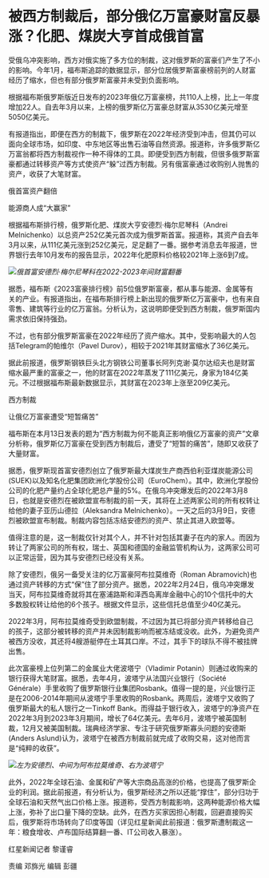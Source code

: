 # 被西方制裁后，部分俄亿万富豪财富反暴涨？化肥、煤炭大亨首成俄首富

受俄乌冲突影响，西方对俄实施了多方位的制裁，这对俄罗斯的富豪们产生了不小的影响。今年1月，福布斯追踪的数据显示，部分位居俄罗斯富豪榜前列的人财富经历了缩水，但也有部分俄罗斯富豪并未受到负面影响。

根据福布斯俄罗斯版近日发布的2023年俄亿万富豪榜，共110人上榜，比上一年度增加22人。自去年3月以来，上榜的俄罗斯亿万富豪总财富从3530亿美元增至5050亿美元。

有报道指出，即便在西方的制裁下，俄罗斯在2022年经济受到冲击，但其仍可以面向全球市场，如印度、中东地区等出售石油等自然资源。报道称，许多俄罗斯亿万富翁都将西方制裁视作一种不得体的工具。即便受到西方制裁，但很多俄罗斯富豪都通过转移资产等方式使资产“躲”过西方制裁。另有俄富豪通过收购别人抛售的资产，收获了大笔财富。

俄首富资产翻倍

能源商人成“大赢家”

根据福布斯排行榜，俄罗斯化肥、煤炭大亨安德烈·梅尔尼琴科（Andrei
Melnichenko）以总资产252亿美元首次成为俄罗斯首富。报道称，其资产自去年3月以来，从111亿美元涨到252亿美元，足足翻了一番。据参考消息去年报道，世界银行去年10月发布的报告显示，2022年化肥原料价格较2021年上涨6到7成。

![](https://inews.gtimg.com/om_bt/OOMGU8TUNn_8ex0BGZmd_4tyIfrTLTchCsiEF7B1iJQmAAA/1000)_俄首富安德烈·梅尔尼琴科在2022-2023年间财富翻番_

据悉，福布斯《2023富豪排行榜》前5位俄罗斯富豪，都从事与能源、金属等有关的产业。有报道指出，在福布斯排行榜上新出现的俄罗斯亿万富豪中，也有来自零售、建筑等行业的亿万富翁。分析认为，这说明即便受到西方制裁，俄罗斯国内需求依旧保持强劲。

不过，也有部分俄罗斯富豪在2022年经历了资产缩水。其中，受影响最大的人包括Telegram的帕维尔（Pavel
Durov），相较于2021年其财富缩水了36亿美元。

据此前报道，俄罗斯钢铁巨头北方钢铁公司董事长阿列克谢·莫尔达绍夫也是财富缩水最严重的富豪之一，他的财富在2022年蒸发了111亿美元，身家为184亿美元。不过根据福布斯最新数据显示，其财富在2023年上涨至209亿美元。

西方制裁

让俄亿万富豪遭受“短暂痛苦”

福布斯在本月13日发表的题为“西方制裁为何不能真正影响俄亿万富豪的资产”文章分析称，俄罗斯亿万富豪在受到西方制裁后，遭受了“短暂的痛苦”，随即又收获了大量财富。

据悉，俄罗斯现首富安德烈创立了俄罗斯最大煤炭生产商西伯利亚煤炭能源公司(SUEK)以及知名化肥集团欧洲化学股份公司（EuroChem）。其中，欧洲化学股份公司的化肥产量约占全球化肥总产量的5%。在俄乌冲突爆发后的2022年3月8日，也就是安德烈在被欧盟宣布制裁的前一天，其将在上述两家公司的所有权转让给他的妻子亚历山德拉（Aleksandra
Melnichenko）。一天之后的3月9日，安德烈被欧盟宣布制裁。制裁内容包括冻结安德烈的资产、禁止其进入欧盟等。

值得注意的是，这一制裁仅针对其个人，并不针对包括其妻子在内的家人。而因为转让了两家公司的所有权，瑞士、英国和德国的金融监管机构认为，这两家公司可以正常运营，因为其与安德烈已经没有关系。

除了安德烈，俄另一备受关注的亿万富豪阿布拉莫维奇（Roman
Abramovich)也通过资产转移的方式“保”住了部分资产。据悉，2022年2月24日，俄乌冲突爆发当天，阿布拉莫维奇就将其在塞浦路斯和泽西岛离岸金融中心的10个信托中的大多数股权转让给他的6个孩子。根据文件显示，这些信托总值至少40亿美元。

2022年3月，阿布拉莫维奇受到欧盟制裁，不过因为其已将部分资产转移给自己的孩子，这部分被转移的资产并未因制裁影响而被冻结或没收。此外，为避免资产被西方没收，其还将4艘游艇停在土耳其口岸。不过，其手下的球队不得不被挂牌出售。

此次富豪榜上位列第二的金属业大佬波塔宁（Vladimir
Potanin）则通过收购来的银行获得大笔财富。据悉，去年4月，波塔宁从法国兴业银行（Société
Générale）手里收购了俄罗斯银行业集团Rosbank。值得一提的是，兴业银行正是在2006-2014年期间从波塔宁手里收购的Rosbank。两周后，波塔宁又收购了俄罗斯最大的私人银行之一Tinkoff
Bank。而得益于银行收入，波塔宁的净资产在2022年3月到2023年3月期间，增长了64亿美元。去年6月，波塔宁被英国制裁，12月又被美国制裁。瑞典经济学家、专注于研究俄罗斯寡头问题的安德斯(Anders
Aslund)认为，波塔宁在被西方制裁前就完成了收购交易，这对他而言是“纯粹的收获”。

![](https://inews.gtimg.com/om_bt/OYOPj9BRC1d0t1pnZr3501o96BH1rmsxsCk1_ll_v-IK8AA/1000)_左为安德烈、中间为阿布拉莫维奇、右为波塔宁_

此外，2022年全球石油、金属和矿产等大宗商品高涨的价格，也提高了俄罗斯企业的利润。据此前报道，有分析认为，俄罗斯经济之所以还能“撑住”，部分归功于全球石油和天然气出口价格上涨。报道称，受西方制裁影响，这两种能源价格大幅上涨，弥补了出口量下降的空缺。此外，在西方买家因担心制裁，回避直接购买后，俄罗斯将市场转向了印度等国（详见红星新闻此前报道：俄罗斯遭制裁这一年：粮食增收、卢布国际结算翻一番、IT公司收入暴涨）。

红星新闻记者 黎谨睿

责编 邓旆光 编辑 彭疆

